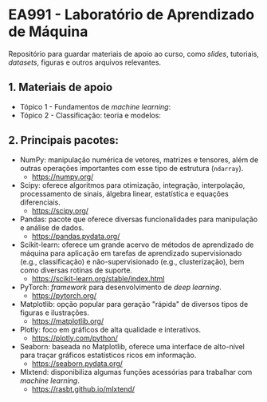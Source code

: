 # EA991 - Laboratório de Aprendizado de Máquina

Repositório para guardar materiais de apoio ao curso, como *slides*, tutoriais, *datasets*, figuras e outros arquivos relevantes.

## 1. Materiais de apoio

- Tópico 1 - Fundamentos de *machine learning*:
- Tópico 2 - Classificação: teoria e modelos: 

## 2. Principais pacotes:

- NumPy: manipulação numérica de vetores, matrizes e tensores, além de outras operações importantes com esse tipo de estrutura (`ndarray`).
  - https://numpy.org/
- Scipy: oferece algoritmos para otimização, integração, interpolação, processamento de sinais, álgebra linear, estatística e equações diferenciais.
  - https://scipy.org/
- Pandas: pacote que oferece diversas funcionalidades para manipulação e análise de dados.
  - https://pandas.pydata.org/
- Scikit-learn: oferece um grande acervo de métodos de aprendizado de máquina para aplicação em tarefas de aprendizado supervisionado (e.g., classificação) e não-supervisionado (e.g., clusterização), bem como diversas rotinas de suporte.
  - https://scikit-learn.org/stable/index.html
- PyTorch: *framework* para desenvolvimento de *deep learning*.
  - https://pytorch.org/
- Matplotlib: opção popular para geração "rápida" de diversos tipos de figuras e ilustrações.
  - https://matplotlib.org/
- Plotly: foco em gráficos de alta qualidade e interativos.
  - https://plotly.com/python/
- Seaborn: baseada no Matplotlib, oferece uma interface de alto-nível para traçar gráficos estatísticos ricos em informação. 
  - https://seaborn.pydata.org/
- Mlxtend: disponibiliza algumas funções acessórias para trabalhar com *machine learning*.
  - https://rasbt.github.io/mlxtend/


